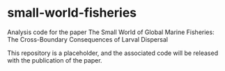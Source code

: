 # small-world-fisheries
Analysis code for the paper The Small World of Global Marine Fisheries: The Cross-Boundary Consequences of Larval Dispersal

This repository is a placeholder, and the associated code will be released with the publication of the paper.
